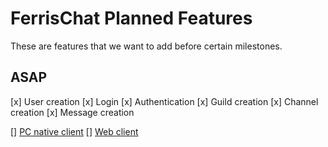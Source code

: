 # FerrisChat Planned Features
These are features that we want to add before certain milestones.

## ASAP
[x] User creation
[x] Login
[x] Authentication
[x] Guild creation
[x] Channel creation
[x] Message creation

[] [PC native client](https://github.com/FerrisChat/client)
[] [Web client](https://github.com/FerrisChat/webclient)
